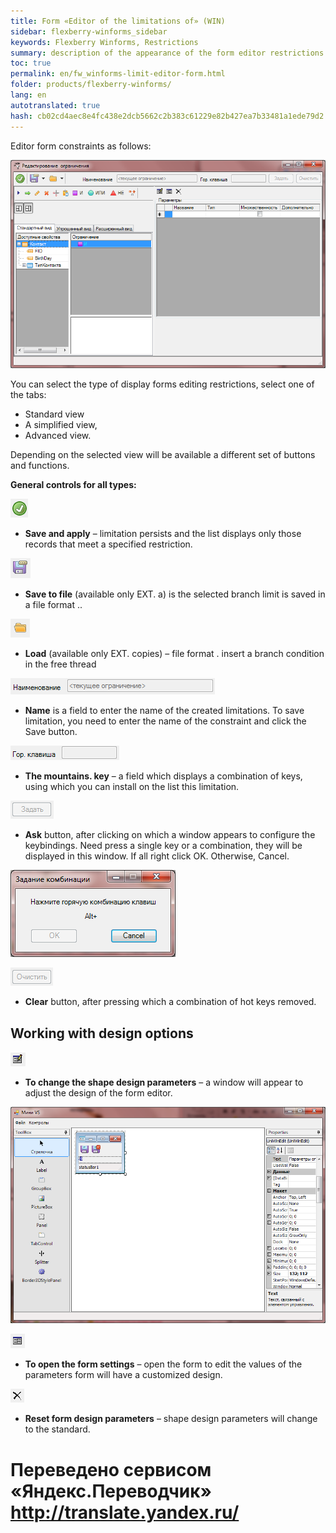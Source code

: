 ```yaml
--- 
title: Form «Editor of the limitations of» (WIN) 
sidebar: flexberry-winforms_sidebar 
keywords: Flexberry Winforms, Restrictions 
summary: description of the appearance of the form editor restrictions from the user's point of view 
toc: true 
permalink: en/fw_winforms-limit-editor-form.html 
folder: products/flexberry-winforms/ 
lang: en 
autotranslated: true 
hash: cb02cd4aec8e4fc438e2dcb5662c2b383c61229e82b427ea7b33481a1ede79d2 
--- 
```


Editor form constraints as follows: 

![](/images/pages/products/flexberry-winforms/subsystems/limits/limit-editor-form/1.png) 

You can select the type of display forms editing restrictions, select one of the tabs: 
* Standard view 
* A simplified view, 
* Advanced view. 

Depending on the selected view will be available a different set of buttons and functions. 

__General controls for all types:__ 

![](/images/pages/products/flexberry-winforms/subsystems/limits/limit-editor-form/2.png) 

- __Save and apply__ – limitation persists 
and the list displays only those records that meet a specified 
restriction. 

![](/images/pages/products/flexberry-winforms/subsystems/limits/limit-editor-form/3.png) 

- __Save to file__ (available 
only EXT. a) is the selected branch limit is saved in a file 
format .. 


![](/images/pages/products/flexberry-winforms/subsystems/limits/limit-editor-form/4.png) 

- __Load__ (available 
only EXT. copies) – file format . insert a branch condition in the free thread 


![](/images/pages/products/flexberry-winforms/subsystems/limits/limit-editor-form/5.png) 

- __Name__ is a field to enter the name of the created 
limitations. To save limitation, you need to enter the name of the constraint 
and click the Save button. 


![](/images/pages/products/flexberry-winforms/subsystems/limits/limit-editor-form/6.png) 

- __The mountains. key__ – a field which displays a combination of 
keys, using which you can install on the list this limitation. 


![](/images/pages/products/flexberry-winforms/subsystems/limits/limit-editor-form/7.png) 

- __Ask__ button, after 
clicking on which a window appears to configure the keybindings. Need 
press a single key or a combination, they will be displayed in this window. If all 
right click OK. Otherwise, Cancel. 


![](/images/pages/products/flexberry-winforms/subsystems/limits/limit-editor-form/8.png) 


![](/images/pages/products/flexberry-winforms/subsystems/limits/limit-editor-form/9.png) 

- __Clear__ button, after pressing which a combination of 
hot keys removed. 


## Working with design options 

![](/images/pages/products/flexberry-winforms/subsystems/limits/limit-editor-form/37.png) 

- __To change the shape design parameters__ – a window will appear to adjust the design of the form editor. 

![](/images/pages/products/flexberry-winforms/subsystems/limits/limit-editor-form/15.png) 


![](/images/pages/products/flexberry-winforms/subsystems/limits/limit-editor-form/38.png) 
- __To open the form settings__ – open the form to edit the values of the parameters form 
will have a customized design. 


![](/images/pages/products/flexberry-winforms/subsystems/limits/limit-editor-form/39.png) 
- __Reset form design parameters__ – shape design parameters will change to the standard. 



 # Переведено сервисом «Яндекс.Переводчик» http://translate.yandex.ru/